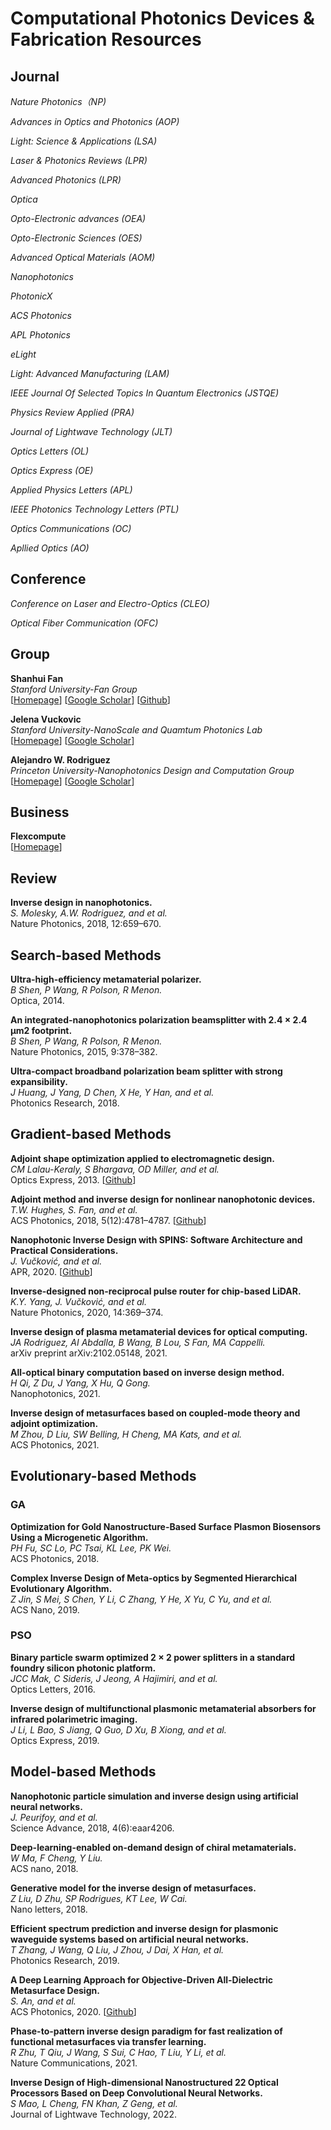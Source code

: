 # Computational Photonics Devices & Fabrication Resources

## Journal

*Nature Photonics（NP)*<br>

*Advances in Optics and Photonics (AOP)*<br>

*Light: Science & Applications (LSA)*<br>

*Laser & Photonics Reviews (LPR)*<br>

*Advanced Photonics (LPR)*<br>

*Optica*<br>

*Opto-Electronic advances (OEA)*<br>

*Opto-Electronic Sciences (OES)*<br>

*Advanced Optical Materials (AOM)*<br>

*Nanophotonics*<br>

*PhotonicX*<br>

*ACS Photonics*<br>

*APL Photonics*<br>

*eLight*<br>

*Light: Advanced Manufacturing (LAM)*<br>

*IEEE Journal Of Selected Topics In Quantum Electronics (JSTQE)*<br>

*Physics Review Applied (PRA)*<br>

*Journal of Lightwave Technology (JLT)*<br>

*Optics Letters (OL)*<br>

*Optics Express (OE)*<br>

*Applied Physics Letters (APL)*<br>

*IEEE Photonics Technology Letters (PTL)*<br>

*Optics Communications (OC)*<br>

*Apllied Optics (AO)*<br>

## Conference

*Conference on Laser and Electro-Optics (CLEO)*<br>

*Optical Fiber Communication (OFC)*<br>

## Group

**Shanhui Fan**<br>
*Stanford University-Fan Group*<br>
[[Homepage](https://web.stanford.edu/group/fan/)]
[[Google Scholar](https://scholar.google.com/citations?user=BECu7wYAAAAJ&hl=en&oi=ao)]
[[Github](https://github.com/fancompute)]

**Jelena Vuckovic**<br>
*Stanford University-NanoScale and Quamtum Photonics Lab*<br>
[[Homepage](https://nqp.stanford.edu/current-members)]
[[Google Scholar](https://scholar.google.com/citations?user=-afJI14AAAAJ&hl=en&oi=ao)]

**Alejandro W. Rodriguez**<br>
*Princeton University-Nanophotonics Design and Computation Group*<br>
[[Homepage](http://faculty.ee.princeton.edu/arodriguez/)]
[[Google Scholar](https://scholar.google.com/citations?user=DpIGlW4AAAAJ&hl=en)]

## Business

**Flexcompute**<br>
[[Homepage](https://www.flexcompute.com/welcome.html)]

## Review

**Inverse design in nanophotonics.**<br>
*S. Molesky, A.W. Rodriguez, and et al.*<br>
Nature Photonics, 2018, 12:659–670.

## Search-based Methods

**Ultra-high-efficiency metamaterial polarizer.**<br>
*B Shen, P Wang, R Polson, R Menon.*<br>
Optica, 2014.

**An integrated-nanophotonics polarization beamsplitter with 2.4 × 2.4 μm2 footprint.**<br>
*B Shen, P Wang, R Polson, R Menon.*<br>
Nature Photonics, 2015, 9:378–382.

**Ultra-compact broadband polarization beam splitter with strong expansibility.**<br>
*J Huang, J Yang, D Chen, X He, Y Han, and et al.*<br>
Photonics Research, 2018.

## Gradient-based Methods

**Adjoint shape optimization applied to electromagnetic design.**<br>
*CM Lalau-Keraly, S Bhargava, OD Miller, and et al.*<br>
Optics Express, 2013.
[[Github](https://github.com/chriskeraly/lumopt)]

**Adjoint method and inverse design for nonlinear nanophotonic devices.**<br>
*T.W. Hughes, S. Fan, and et al.*<br>
ACS Photonics, 2018, 5(12):4781–4787.
[[Github](https://github.com/fancompute/angler)]

**Nanophotonic Inverse Design with SPINS: Software Architecture and Practical Considerations.**<br>
*J. Vučković, and et al.*<br>
APR, 2020.
[[Github](https://github.com/stanfordnqp/spins-b)]

**Inverse-designed non-reciprocal pulse router for chip-based LiDAR.**<br>
*K.Y. Yang, J. Vučković, and et al.*<br>
Nature Photonics, 2020, 14:369–374.

**Inverse design of plasma metamaterial devices for optical computing.**<br>
*JA Rodriguez, AI Abdalla, B Wang, B Lou, S Fan, MA Cappelli.*<br>
arXiv preprint arXiv:2102.05148, 2021.

**All-optical binary computation based on inverse design method.**<br>
*H Qi, Z Du, J Yang, X Hu, Q Gong.*<br>
Nanophotonics, 2021.

**Inverse design of metasurfaces based on coupled-mode theory and adjoint optimization.**<br>
*M Zhou, D Liu, SW Belling, H Cheng, MA Kats, and et al.*<br>
ACS Photonics, 2021.

## Evolutionary-based Methods

### GA

**Optimization for Gold Nanostructure-Based Surface Plasmon Biosensors Using a Microgenetic Algorithm.**<br>
*PH Fu, SC Lo, PC Tsai, KL Lee, PK Wei.*<br>
ACS Photonics, 2018.

**Complex Inverse Design of Meta-optics by Segmented Hierarchical Evolutionary Algorithm.**<br>
*Z Jin, S Mei, S Chen, Y Li, C Zhang, Y He, X Yu, C Yu, and et al.*<br>
ACS Nano, 2019.

### PSO

**Binary particle swarm optimized 2 × 2 power splitters in a standard foundry silicon photonic platform.**<br>
*JCC Mak, C Sideris, J Jeong, A Hajimiri, and et al.*<br>
Optics Letters, 2016.

**Inverse design of multifunctional plasmonic metamaterial absorbers for infrared polarimetric imaging.**<br>
*J Li, L Bao, S Jiang, Q Guo, D Xu, B Xiong, and et al.*<br>
Optics Express, 2019.

## Model-based Methods

**Nanophotonic particle simulation and inverse design using artificial neural networks.**<br>
*J. Peurifoy, and et al.*<br>
Science Advance, 2018, 4(6):eaar4206.

**Deep-learning-enabled on-demand design of chiral metamaterials.**<br>
*W Ma, F Cheng, Y Liu.*<br>
ACS nano, 2018.

**Generative model for the inverse design of metasurfaces.**<br>
*Z Liu, D Zhu, SP Rodrigues, KT Lee, W Cai.*<br>
Nano letters, 2018.

**Efficient spectrum prediction and inverse design for plasmonic waveguide systems based on artificial neural networks.**<br>
*T Zhang, J Wang, Q Liu, J Zhou, J Dai, X Han, et al.*<br>
Photonics Research, 2019.

**A Deep Learning Approach for Objective-Driven All-Dielectric Metasurface Design.**<br>
*S. An, and et al.*<br>
ACS Photonics, 2020.
[[Github](https://github.com/SensongAn/Meta-atoms-data-sharing)]

**Phase-to-pattern inverse design paradigm for fast realization of functional metasurfaces via transfer learning.**<br>
*R Zhu, T Qiu, J Wang, S Sui, C Hao, T Liu, Y Li, et al.*<br>
Nature Communications, 2021.

**Inverse Design of High-dimensional Nanostructured 22 Optical Processors Based on Deep Convolutional Neural Networks.**<br>
*S Mao, L Cheng, FN Khan, Z Geng, et al.*<br>
Journal of Lightwave Technology, 2022.


